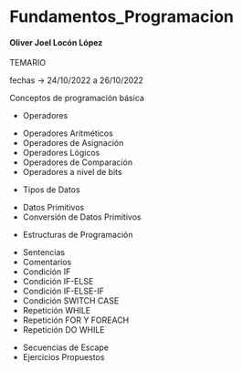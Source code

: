 
# Fundamentos_Programacion
#### Oliver Joel Locón López

TEMARIO

fechas -> 24/10/2022 a 26/10/2022

Conceptos de programación básica
* Operadores
- Operadores Aritméticos
- Operadores de Asignación
- Operadores Lógicos
- Operadores de Comparación
- Operadores a nivel de bits
* Tipos de Datos
- Datos Primitivos 
- Conversión de Datos Primitivos
* Estructuras de Programación 
- Sentencias 
- Comentarios
- Condición IF
- Condición IF-ELSE
- Condición IF-ELSE-IF
- Condición SWITCH CASE
- Repetición WHILE
- Repetición FOR Y FOREACH
- Repetición DO WHILE
* Secuencias de Escape 
* Ejercicios Propuestos 

